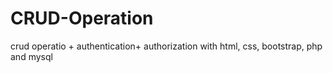 # CRUD-Operation
crud operatio + authentication+ authorization with html, css, bootstrap, php and mysql
